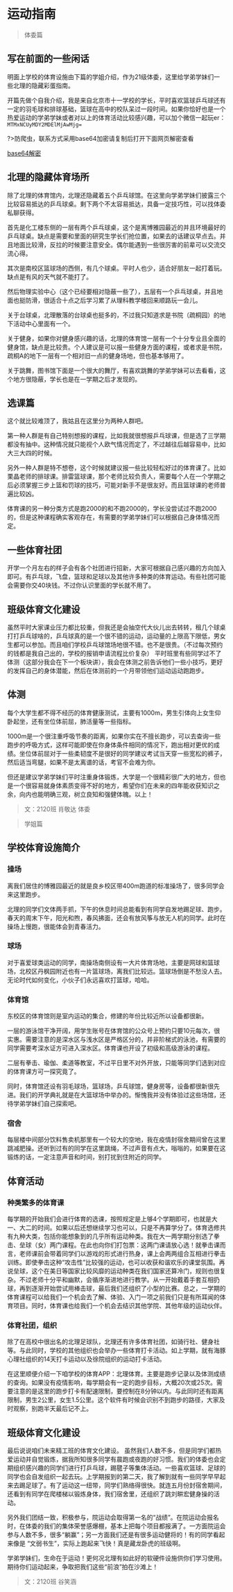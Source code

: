 # 运动指南

> 体委篇

## 写在前面的一些闲话
明面上学校的体育设施由下篇的学姐介绍，作为21级体委，这里给学弟学妹们一些北理的隐藏彩蛋指南。

开篇先做个自我介绍，我是来自北京市十一学校的学长，平时喜欢篮球乒乓球还有一定的羽毛球和排球基础，篮球在高中的校队呆过一段时间。如果你恰好也是一个热爱运动的学弟学妹或者对以上的体育活动比较感兴趣，可以加个微信一起玩er：`MTMxNCUyMDY2MDElMjAwMjg=`

?>防爬虫，联系方式采用base64加密请复制后打开下面网页解密查看

[base64解密](https://base64.supfree.net/)

## 北理的隐藏体育场所
除了北理的体育馆内，北理还隐藏着五个乒乓球馆。在这里向学弟学妹们披露三个比较容易抵达的乒乓球桌。剩下两个不太容易抵达，具备一定技巧性，可以找体委私聊获得。

首先是化工楼东侧的一层有两个乒乓球桌，这个是离博雅园最近的并且环境最好的乒乓球桌。缺点是需要和里面的研究生学长们抢位置，如果去的话建议早点去。并且地面比较滑，反拉的时候要注意安全。偶尔能遇到一些很厉害的前辈可以交流交流心得。

其次是南校区篮球场的西侧，有几个球桌。平时人也少，适合好朋友一起打着玩。缺点是有风的天气就不能打了。

然后物理实验中心（这个已经要相对隐蔽一些了），五层有一个乒乓球桌，并且地面也挺防滑，很适合十点之后学习累了从理科教学楼回来顺路玩一会儿。

关于台球桌，北理散落的台球桌也挺多的，不过我只知道求是书院（疏桐园）的地下活动中心里面有一个。

关于健身，如果你对健身感兴趣的话，北理的体育馆一层有一个十分专业且全面的健身馆，缺点是比较贵。个人建议是可以报一些健身方面的课程，或者求是书院，疏桐A的地下一层有一个相对旧一点的健身场地，但也基本够用了。

关于跳舞，图书馆下面是一个很大的舞厅，有喜欢跳舞的学弟学妹可以去看看，这个地方很隐蔽，学长也是在一学期之后才发现的。

## 选课篇
这个就比较难顶了，我姑且在这里分为两种人群吧。

第一种人群是有自己特别想报的课程，比如我就很想报乒乓球课，但是选了三学期都没有抽中。这种情况就只能视个人欧气情况而定了，不过越往后越容易中，比如大三大四的时候。

另外一种人群是特不想卷，这个时候就建议报一些比较轻松好过的体育课了。比如栗晶老师的排球课。排雷篮球课，那个老师比较负责人，需要每个人在一个学期之后必须掌握三步上篮和罚球的技巧，可能对新手不是很友好。而且篮球课的老师普遍比较凶。

体育课的另一种分类方式是跑2000的和不跑2000的，学长没尝试过不跑2000的，但是这种课程确实客观存在，有需要的学弟学妹们可以根据自己身体情况而定。

## 一些体育社团
开学一个月左右的样子会有各个社团进行招新，大家可根据自己感兴趣的方向加入即可。有乒乓球，飞盘，篮球和足球以及其他许多种类的体育运动。有些社团可能会需要你交40块钱。不过你认识里面的学长就不用了。

## 班级体育文化建设
虽然平时大家课业压力都比较重，但我还是会抽空代大伙儿出去转转，租几个球桌打打乒乓球啥的，乒乓球真的是一个很不错的运动，运动量的上限高下限低，男女生都可以参加。而且咱们学校乒乓球馆场地很不错。也不是很贵。（不过每次预约的钱都是我自己出的，学校的报销申请流程比价复杂）
平时班里有些同学过不了体测（这部分我会在下一个板块讲），我会在体测之前告诉他们一些小技巧，更好的发挥自己的身体潜能，然后在体测前的一个月带领他们运动运动跑跑步。

## 体测
每个大学生都不得不经历的体育健康测试，主要有1000m，男生引体向上女生仰卧起坐，还有坐位体前屈，肺活量等一些指标。

1000m是一个很注重呼吸节奏的距离，如果你实在不擅长跑步，可以去查询一些跑步的呼吸方式，这样可能即使在你身体条件相同的情况下，跑出相对更优的成绩。坐位体前屈对于一些柔韧度不是很好的同学建议考试当天穿一些宽松的裤子，然后适当弯腿，如果不是太离谱的话，考官不会难为你。

但还是建议学弟学妹们平时注重身体锻炼，大学是一个很精彩很广大的地方，但也是一个很容易就身体素质变得不好的地方，希望你们在未来的四年能收获知识之余，向内也能明确三观，树立良知和强健体魄。以上！


> 文：2120班 肖敬达 体委



> 学姐篇


## 学校体育设施简介
### 操场
离我们居住的博雅园最近的就是良乡校区带400m跑道的标准操场了，很多同学会来这里跑步。

北理的同学们文体两手抓，下午的休息时间总能看到有同学自发地踢足球、跑步。春天的周末下午，阳光和煦，春风拂面，还会有放风筝与放无人机的同学。此时在操场上慢跑，很能体会到青春活力。
### 球场
对于喜爱球类运动的同学，南操场南侧设有一大片体育场地，主要是网球和篮球场，北校区丹枫园附近也有一片篮球场，离我们比较远。篮球场倒是不愁没人去。无论时代如何变化，小伙子们永远喜欢打篮球，哈哈。
### 体育馆
东校区的体育馆则是室内运动的集合，修建的年份比较近所以设备都很新。

一层的游泳馆干净开阔，用学生账号在体育馆的公众号上预约只要10元每次，很实惠。需要注意的是深水区与浅水区是严格区分的，并非阶梯式的泳池，有需要的同学需要考深水证方可进入深水区。体育课也开设了初级和高级游泳的课程。

二层有拳击、瑜伽、柔道等教室，不过平日里不对外开放，只能等同学们选到对应的体育课方可一探究竟了。

同时，体育馆还设有羽毛球场，篮球场，乒乓球馆，健身房等，设备都很新很先进。我们的开学典礼就是在大篮球场中举办的。惭愧我并没有体验过这些场馆，还待学弟学妹们自己探索吧。
### 宿舍
每层楼中间部分饮料售卖机那里有一个较大的空地，我在疫情封宿舍期间曾在这里跳减肥操。还听到过有的同学在这里跳绳，不过声音有点大，嗡嗡的，如果要在这锻炼的话，一定注意声音和时间，别打扰到住附近的同学。

## 体育活动
### 种类繁多的体育课
每学期的开始我们会进行体育的选课，按照规定是上够4个学期即可，也就是大一、大二的时间。如果以后还想继续学习也可以，只是不再算学分了。体育选修共有九种大类，包括你能想象到的几乎所有运动种类。我在大一两学期分别选了拳击、垒球（女）两门课程。在此也向你们打包票：这两门课请放心选！就拳击课而言，老师课前会带着同学们以游戏的形式进行热身，课上会两两组合互相进行拳击训练。即使拳击这种“攻击性”比较强的运动，也可以收获和谐欢乐的课堂氛围。再说垒球，这个在美日等国家比较风靡的运动种类在我们国家还算冷门，规则也很复杂。不过老师十分平和幽默，会循序渐进地进行教学。从一开始戴着手套互相扔球，再到逐渐开始尝试用棒击球，最后我们还组织了小型的比赛。总之，一学期的体育课程可以给我们一个机会去了解、体验、入门一项之前我们只是有所耳闻的体育项目。同时，体育课也给我们一个机会去结识其他学院、其他年级的运动伙伴。
### 体育社团，组织
除了在高校中很出名的北理足球队，北理还有许多体育社团，如骑行社、健身社等。与此同时，学校的其他组织也会举办一些体育打卡活动。如上学期，就有海豚心理社组织的14天打卡运动以及徐院组织的运动打卡活动。

在这里顺便介绍一下咱学校的体育APP：北理体育。主要是跑步记录以及体测成绩的查询。如果没有疫情影响，每学期会有一定的跑步目标，大概20次或25次。需要注意的是这里的跑步打卡有配速限制，要控制在8分钟以内。与此同时还有距离限制，男生2公里，女生1.5公里。这个软件有时候会识别不到跑步的路径，大家及时观察，别跑半天最后记不上。

## 班级体育文化建设
最后说说咱们未来精工班的体育文化建设。
虽然我们人数不多，但是同学们都热爱运动并自觉锻炼，据我所知很多同学有晨跑或夜跑的好习惯。我们的体委也会定期组织感兴趣的同学们进行打乒乓球，踢毽子等集体活动。一些喜欢篮球、足球的同学也会自发组织一起去玩。上学期报到的第二天，我了解到就有一些同学早早起来去踢足球了。有了运动这一纽带，同学们熟络得很快。就连五月份封宿舍期间，还看到有同学在爬楼梯以锻炼身体，我们宿舍里，还组织了跳刘畊宏健身操的活动。

另外我们团结一致，积极参与，院运动会取得第一名的“战绩”。在院运动会报名时，在体委的我们的集体荣誉感爆棚，基本上把每个项目都报满了。一方面院运会参与人数不多，很多“躺赢”；另一方面我们还是有很多运动健将的！有的同学看起来像是 “文弱书生”，实际上跑起来飞快！真是藏龙卧虎的班级啊。

学弟学妹们，生命在于运动！更何况北理有如此好的软硬件设施供你们学习使用。期待你们运动起来，争取把我们这些“前浪”拍在沙滩上！

> 文：2120班 谷笑涵